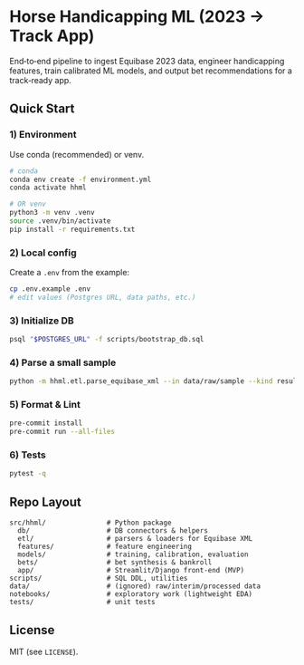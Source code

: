 
# Horse Handicapping ML (2023 → Track App)

End‑to‑end pipeline to ingest Equibase 2023 data, engineer handicapping features, train calibrated ML models, and output bet recommendations for a track‑ready app.

## Quick Start

### 1) Environment
Use conda (recommended) or venv.

```bash
# conda
conda env create -f environment.yml
conda activate hhml

# OR venv
python3 -m venv .venv
source .venv/bin/activate
pip install -r requirements.txt
```

### 2) Local config
Create a `.env` from the example:
```bash
cp .env.example .env
# edit values (Postgres URL, data paths, etc.)
```

### 3) Initialize DB
```bash
psql "$POSTGRES_URL" -f scripts/bootstrap_db.sql
```

### 4) Parse a small sample
```bash
python -m hhml.etl.parse_equibase_xml --in data/raw/sample --kind results --limit 10
```

### 5) Format & Lint
```bash
pre-commit install
pre-commit run --all-files
```

### 6) Tests
```bash
pytest -q
```

## Repo Layout
```
src/hhml/               # Python package
  db/                   # DB connectors & helpers
  etl/                  # parsers & loaders for Equibase XML
  features/             # feature engineering
  models/               # training, calibration, evaluation
  bets/                 # bet synthesis & bankroll
  app/                  # Streamlit/Django front-end (MVP)
scripts/                # SQL DDL, utilities
data/                   # (ignored) raw/interim/processed data
notebooks/              # exploratory work (lightweight EDA)
tests/                  # unit tests
```

## License
MIT (see `LICENSE`).
